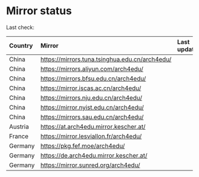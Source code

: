 <script src="./time.js"></script>
# Mirror status
Last check: <script type="text/javascript">localize(1698491587.7618818);</script>

|Country|Mirror|Last update|
|:------|:-----|:----------|
|China|https://mirrors.tuna.tsinghua.edu.cn/arch4edu/|<script type="text/javascript">localize(1698474578);</script>|
|China|https://mirrors.aliyun.com/arch4edu/|<script type="text/javascript">localize(1698474578);</script>|
|China|https://mirrors.bfsu.edu.cn/arch4edu/|<script type="text/javascript">localize(1698431590);</script>|
|China|https://mirror.iscas.ac.cn/arch4edu/|<script type="text/javascript">localize(1698474578);</script>|
|China|https://mirrors.nju.edu.cn/arch4edu/|<script type="text/javascript">localize(1698431590);</script>|
|China|https://mirror.nyist.edu.cn/arch4edu/|<script type="text/javascript">localize(1698474578);</script>|
|China|https://mirrors.sau.edu.cn/arch4edu/|<script type="text/javascript">localize(1698474578);</script>|
|Austria|https://at.arch4edu.mirror.kescher.at/|<script type="text/javascript">localize(1698474578);</script>|
|France|https://mirror.lesviallon.fr/arch4edu/|<script type="text/javascript">localize(1698474578);</script>|
|Germany|https://pkg.fef.moe/arch4edu/|<script type="text/javascript">localize(1698474578);</script>|
|Germany|https://de.arch4edu.mirror.kescher.at/|<script type="text/javascript">localize(1698474578);</script>|
|Germany|https://mirror.sunred.org/arch4edu/|<script type="text/javascript">localize(1698474578);</script>|

<script src="./tablefilter/tablefilter.js"></script>
<script src="./table.js"></script>
